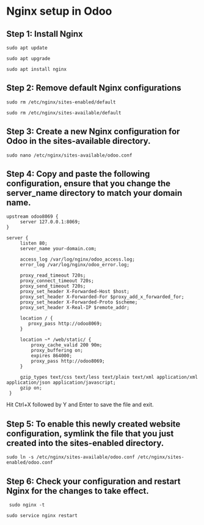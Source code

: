# Nginx setup in Odoo
## Step 1: Install Nginx

```
sudo apt update
```
```
sudo apt upgrade
```
```
sudo apt install nginx
```

## Step 2: Remove default Nginx configurations
```
sudo rm /etc/nginx/sites-enabled/default
```
```
sudo rm /etc/nginx/sites-available/default
```
## Step 3: Create a new Nginx configuration for Odoo in the sites-available directory.
```
sudo nano /etc/nginx/sites-available/odoo.conf
```
## Step 4: Copy and paste the following configuration, ensure that you change the server_name directory to match your domain name.

```
upstream odoo8069 {
     server 127.0.0.1:8069;
}

server {
     listen 80;
     server_name your-domain.com;

     access_log /var/log/nginx/odoo_access.log;
     error_log /var/log/nginx/odoo_error.log;

     proxy_read_timeout 720s;
     proxy_connect_timeout 720s;
     proxy_send_timeout 720s;
     proxy_set_header X-Forwarded-Host $host;
     proxy_set_header X-Forwarded-For $proxy_add_x_forwarded_for;
     proxy_set_header X-Forwarded-Proto $scheme;
     proxy_set_header X-Real-IP $remote_addr;

     location / {
        proxy_pass http://odoo8069;
     }

     location ~* /web/static/ {
         proxy_cache_valid 200 90m;
         proxy_buffering on;
         expires 864000;
         proxy_pass http://odoo8069;
     }

     gzip_types text/css text/less text/plain text/xml application/xml application/json application/javascript;
     gzip on;
 }
 ```

 Hit Ctrl+X followed by Y and Enter to save the file and exit.

## Step 5: To enable this newly created website configuration, symlink the file that you just created into the sites-enabled directory.

 ```
 sudo ln -s /etc/nginx/sites-available/odoo.conf /etc/nginx/sites-enabled/odoo.conf
 ```

## Step 6: Check your configuration and restart Nginx for the changes to take effect.

```
 sudo nginx -t
```
```
sudo service nginx restart
```
